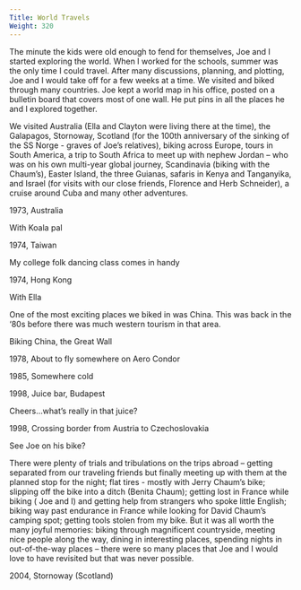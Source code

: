 ```yaml
---
Title: World Travels
Weight: 320
---
```


The minute the kids were old enough to fend for themselves, Joe and I started exploring the world. When I worked for the schools, summer was the only time I could travel. After many discussions, planning, and plotting, Joe and I would take off for a few weeks at a time. We visited and biked through many countries. Joe kept a world map in his office, posted on a bulletin board that covers most of one wall. He put pins in all the places he and I explored together.

We visited Australia (Ella and Clayton were living there at the time), the Galapagos, Stornoway, Scotland (for the 100th anniversary of the sinking of the SS Norge - graves of Joe’s relatives),  biking across Europe, tours in  South America, a trip to South Africa to meet up with nephew Jordan – who was on his own multi-year global journey, Scandinavia (biking with the Chaum’s), Easter Island, the three Guianas, safaris in Kenya and Tanganyika, and  Israel (for visits with our close friends, Florence and Herb  Schneider), a cruise around Cuba and many other adventures.

1973, Australia

With Koala pal

1974, Taiwan

My college folk dancing class comes in handy

1974, Hong Kong

With Ella

One of the most exciting places we biked in was China. This was back in the ‘80s before there was much western tourism in that area.

Biking China, the Great Wall




1978, About to fly somewhere on Aero Condor


1985, Somewhere cold



1998, Juice bar, Budapest

Cheers…what’s really in that juice?


1998, Crossing border from Austria to Czechoslovakia

See Joe on his bike?

There were plenty of trials and tribulations on the trips abroad – getting separated from our traveling friends but finally meeting up with them at the planned stop for the night; flat tires - mostly with Jerry Chaum’s bike; slipping off the bike into a ditch (Benita Chaum); getting lost in France while biking ( Joe and I) and getting help from strangers who spoke little English; biking way past  endurance in France while looking for David Chaum’s camping spot; getting tools stolen from my bike. But it was all worth the many joyful memories: biking through magnificent countryside, meeting nice people along the way, dining in interesting places, spending nights in out-of-the-way places – there were so many places that Joe and I would love to have revisited but that was never possible.




2004, Stornoway (Scotland)



